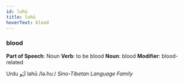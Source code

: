 ```yaml
---
id: luhü
title: luhü
hoverText: blood
---
```


### blood

**Part of Speech**: Noun
**Verb**: to be blood
**Noun**: blood
**Modifier**: blood-related

Urdu لَہُو lahū /lə.ɦuː/
*Sino-Tibetan Language Family*